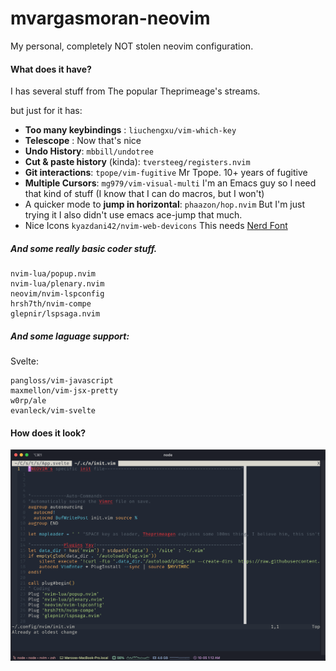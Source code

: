 # mvargasmoran-neovim
My personal, completely NOT stolen neovim configuration.

#### What does it have?
I has several stuff from The popular Theprimeage's streams.

but just for it has: 
  - **Too many keybindings** :
    `liuchengxu/vim-which-key`
  - **Telescope** : 
    Now that's nice
  - **Undo History**:
    `mbbill/undotree`
  - **Cut & paste history** (kinda):
    `tversteeg/registers.nvim`
  - **Git interactions**: 
    `tpope/vim-fugitive` Mr Tpope. 10+ years of fugitive
  - **Multiple Cursors**: 
    `mg979/vim-visual-multi`
    I'm an Emacs guy so I need that kind of stuff (I know that I can do macros, but I won't)
  - A quicker mode to **jump in horizontal**: 
    `phaazon/hop.nvim` But I'm just trying it I also didn't use emacs ace-jump that much.
  - Nice Icons
    `kyazdani42/nvim-web-devicons` This needs [Nerd Font](https://github.com/ryanoasis/nerd-fonts)
    

##### And some really basic coder stuff.
```
nvim-lua/popup.nvim
nvim-lua/plenary.nvim
neovim/nvim-lspconfig
hrsh7th/nvim-compe
glepnir/lspsaga.nvim
```

##### And some laguage support:
Svelte:
```
pangloss/vim-javascript
maxmellon/vim-jsx-pretty
w0rp/ale
evanleck/vim-svelte
```

 


#### How does it look?
[![LookAndFeel](https://github.com/mvargasmoran/mvargasmoran-neovim/raw/master/img/nvim-init-file.png "LookAndFeel")](https://github.com/mvargasmoran/mvargasmoran-neovim/raw/master/img/nvim-init-file.png "LookAndFeel")

